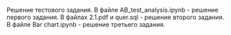 Решение тестового задания.
В файле  AB_test_analysis.ipynb - решение первого задания.
В файлах 2.1.pdf и  quer.sql - решение второго задания.
В файле  Bar chart.ipynb - решение третьего задания.
